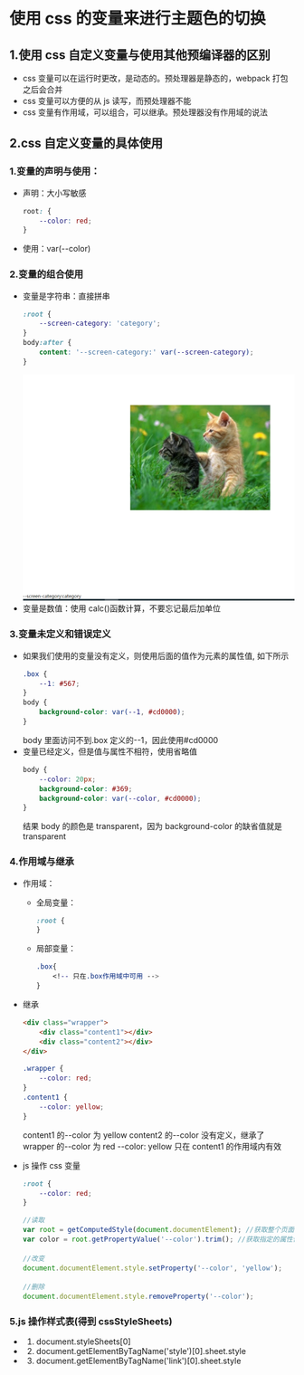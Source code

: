 # 使用 css 的变量来进行主题色的切换

## 1.使用 css 自定义变量与使用其他预编译器的区别

-   css 变量可以在运行时更改，是动态的。预处理器是静态的，webpack 打包之后会合并
-   css 变量可以方便的从 js 读写，而预处理器不能
-   css 变量有作用域，可以组合，可以继承。预处理器没有作用域的说法

## 2.css 自定义变量的具体使用

### 1.变量的声明与使用：

-   声明：大小写敏感

    ```css
    root: {
        --color: red;
    }
    ```

-   使用：var(--color)

### 2.变量的组合使用

-   变量是字符串：直接拼串
    ```css
    :root {
        --screen-category: 'category';
    }
    body:after {
        content: '--screen-category:' var(--screen-category);
    }
    ```
    ![](img/css%E5%8F%98%E9%87%8F-%E5%AD%97%E7%AC%A6%E4%B8%B2.png)
-   变量是数值：使用 calc()函数计算，不要忘记最后加单位

### 3.变量未定义和错误定义

-   如果我们使用的变量没有定义，则使用后面的值作为元素的属性值, 如下所示
    ```css
    .box {
        --1: #567;
    }
    body {
        background-color: var(--1, #cd0000);
    }
    ```
    body 里面访问不到.box 定义的--1，因此使用#cd0000
-   变量已经定义，但是值与属性不相符，使用省略值
    ```css
    body {
        --color: 20px;
        background-color: #369;
        background-color: var(--color, #cd0000);
    }
    ```
    结果 body 的颜色是 transparent，因为 background-color 的缺省值就是 transparent

### 4.作用域与继承

-   作用域：

    -   全局变量：

        ```css
        :root {
        }
        ```

    -   局部变量：

        ```css
        .box{
            <!-- 只在.box作用域中可用 -->
        }
        ```

-   继承

    ```html
    <div class="wrapper">
        <div class="content1"></div>
        <div class="content2"></div>
    </div>
    ```

    ```css
    .wrapper {
        --color: red;
    }
    .content1 {
        --color: yellow;
    }
    ```

    content1 的--color 为 yellow
    content2 的--color 没有定义，继承了 wrapper 的--color 为 red
    --color: yellow 只在 content1 的作用域内有效

-   js 操作 css 变量

    ```css
    :root {
        --color: red;
    }
    ```

    ```js
    //读取
    var root = getComputedStyle(document.documentElement); //获取整个页面的css属性名，返回一个对象
    var color = root.getPropertyValue('--color').trim(); //获取指定的属性值，去除头尾空格

    //改变
    document.documentElement.style.setProperty('--color', 'yellow');

    //删除
    document.documentElement.style.removeProperty('--color');
    ```

### 5.js 操作样式表(得到 cssStyleSheets)

-   1. document.styleSheets[0]
-   2. document.getElementByTagName('style')[0].sheet.style
-   3. document.getElementByTagName('link')[0].sheet.style
